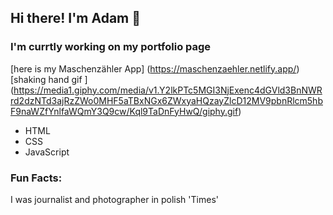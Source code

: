 ## Hi there! I'm Adam  👋
### I'm currtly working on my portfolio page
 
 [here is my Maschenzähler App] (https://maschenzaehler.netlify.app/)
 [shaking hand gif ] (https://media1.giphy.com/media/v1.Y2lkPTc5MGI3NjExenc4dGVld3BnNWRrd2dzNTd3ajRzZWo0MHF5aTBxNGx6ZWxyaHQzayZlcD12MV9pbnRlcm5hbF9naWZfYnlfaWQmY3Q9cw/Kql9TaDnFyHwQ/giphy.gif)
 - HTML
 - CSS
 - JavaScript

### Fun Facts:
I was journalist and photographer in polish 'Times' 

<!--
**AdamKuzniarski/AdamKuzniarski** is a ✨ _special_ ✨ repository because its `README.md` (this file) appears on your GitHub profile.

Here are some ideas to get you started:

- 🔭 I’m currently working on ...
- 🌱 I’m currently learning ...
- 👯 I’m looking to collaborate on ...
- 🤔 I’m looking for help with ...
- 💬 Ask me about ...
- 📫 How to reach me: ...
- 😄 Pronouns: ...
- ⚡ Fun fact: ...
-->
